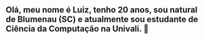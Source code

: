 ## Olá, meu nome é Luiz, tenho 20 anos, sou natural de Blumenau (SC) e atualmente sou estudante de Ciência da Computação na Univali. 👋

<!--
**LuizPisa/LuizPisa** is a ✨ _special_ ✨ repository because its `README.md` (this file) appears on your GitHub profile.

Here are some ideas to get you started:

- 🔭 I’m currently working on ...
- 🌱 I’m currently learning ...
- 👯 I’m looking to collaborate on ...
- 🤔 I’m looking for help with ...
- 💬 Ask me about ...
- 📫 How to reach me: ...
- 😄 Pronouns: ...
- ⚡ Fun fact: ...
-->
